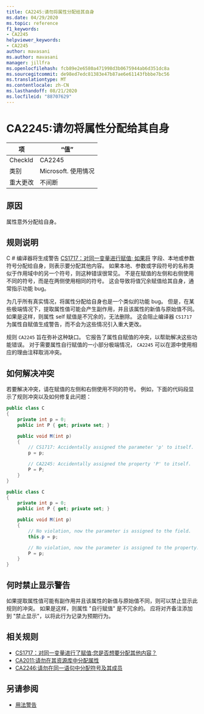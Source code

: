 ```yaml
---
title: CA2245:请勿将属性分配给其自身
ms.date: 04/29/2020
ms.topic: reference
f1_keywords:
- CA2245
helpviewer_keywords:
- CA2245
author: mavasani
ms.author: mavasani
manager: jillfra
ms.openlocfilehash: fcb89e2e6580a471998d3b0675944ab6d351dc8a
ms.sourcegitcommit: de98ed7edc81383e47b87ae6e61143fbbbe7bc56
ms.translationtype: MT
ms.contentlocale: zh-CN
ms.lasthandoff: 08/21/2020
ms.locfileid: "88707629"
---
```

# <a name="ca2245-do-not-assign-a-property-to-itself"></a>CA2245:请勿将属性分配给其自身

|项|“值”|
|-|-|
|CheckId|CA2245|
|类别|Microsoft. 使用情况|
|重大更改|不间断|

## <a name="cause"></a>原因

属性意外分配给自身。

## <a name="rule-description"></a>规则说明

C # 编译器将生成警告 [CS1717：对同一变量进行赋值; 如果将](/dotnet/csharp/misc/cs1717) 字段、本地或参数符号分配给自身，则表示要分配其他内容。 如果本地、参数或字段符号的名称类似于作用域中的另一个符号，则这种错误很常见。 不是在赋值的左侧和右侧使用不同的符号，而是在两侧使用相同的符号。 这会导致将值冗余赋值给其自身，通常指示功能 bug。

为几乎所有真实情况，将属性分配给自身也是一个类似的功能 bug。 但是，在某些极端情况下，提取属性值可能会产生副作用，并且该属性的新值与原始值不同。 如果是这样，则属性 self 赋值是不冗余的，无法删除。 这会阻止编译器 `CS1717` 为属性自赋值生成警告，而不会为这些情况引入重大更改。

规则 `CA2245` 旨在弥补这种缺口。 它报告了属性自赋值的冲突，以帮助解决这些功能错误。 对于需要属性自行赋值的一小部分极端情况， `CA2245` 可以在源中使用相应的理由注释取消冲突。

## <a name="how-to-fix-violations"></a>如何解决冲突

若要解决冲突，请在赋值的左侧和右侧使用不同的符号。 例如，下面的代码段显示了规则冲突以及如何修复此问题：

```csharp
public class C
{
    private int p = 0;
    public int P { get; private set; }

    public void M(int p)
    {
        // CS1717: Accidentally assigned the parameter 'p' to itself.
        p = p;

        // CA2245: Accidentally assigned the property 'P' to itself.
        P = P;
    }
}
```

```csharp
public class C
{
    private int p = 0;
    public int P { get; private set; }

    public void M(int p)
    {
        // No violation, now the parameter is assigned to the field.
        this.p = p;

        // No violation, now the parameter is assigned to the property.
        P = p;
    }
}
```

## <a name="when-to-suppress-warnings"></a>何时禁止显示警告

如果提取属性值可能有副作用并且该属性的新值与原始值不同，则可以禁止显示此规则的冲突。 如果是这样，则属性 "自行赋值" 是不冗余的。 应将对齐备注添加到 "禁止显示"，以将此行为记录为预期行为。

## <a name="related-rules"></a>相关规则

- [CS1717：对同一变量进行了赋值;您是否想要分配其他内容？](/dotnet/csharp/misc/cs1717)
- [CA2011:请勿在其资源库中分配属性](ca2011.md)
- [CA2246:请勿在同一语句中分配符号及其成员](ca2246.md)

## <a name="see-also"></a>另请参阅

- [用法警告](usage-warnings.md)
